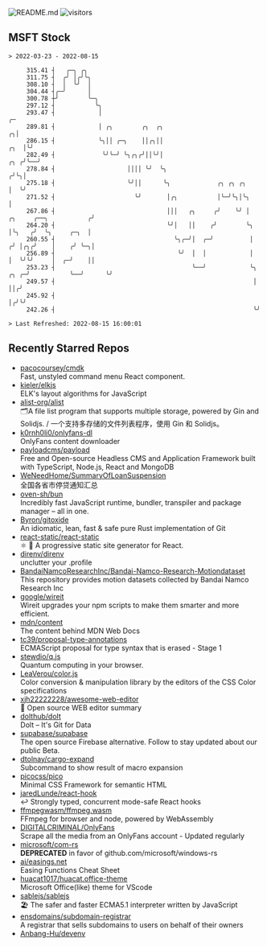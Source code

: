 ![README.md](https://github.com/Gerhut/Gerhut/workflows/README.md/badge.svg)
![visitors](https://visitors.vercel.app/Gerhut/Gerhut?token=8cf69d1f6813d272ef062726b6070c9be4ff72038cfe5a7ded7384a8da65d866)

## MSFT Stock

```
> 2022-03-23 - 2022-08-15

     315.41 ┤   ╭─╮ ╭╮                                                                                           
     311.75 ┤  ╭╯ │╭╯╰╮                                                                                          
     308.10 ┤  │  ╰╯  │                                                                                          
     304.44 ┤╭─╯      │                                                                                          
     300.78 ┼╯        ╰─╮                                                                                        
     297.12 ┤           ╰╮                                                                                       
     293.47 ┤            │                                                                                    ╭─ 
     289.81 ┤            │ ╭╮        ╭╮  ╭╮                                                                 ╭╮│  
     286.15 ┤            ╰╮││ ╭─╮    ││╭╮││                                                             ╭╮  │╰╯  
     282.49 ┤             ╰╯╰─╯ ╰╮╭╮╭╯││╰╯│                                                         ╭╮ ╭╯╰──╯    
     278.84 ┤                    ││││ ╰╯  ╰╮                                                       ╭╯╰╮│         
     275.18 ┤                    ╰╯││      ╰╮             ╭╮ ╭╮ ╭╮                                 │  ╰╯         
     271.52 ┤                      ╰╯       │╭╮           │╰─╯╰╮│╰╮                                │             
     267.86 ┤                               │││   ╭╮     ╭╯    ╰╯ │         ╭╮     ╭──╮           ╭╯             
     264.20 ┤                               ╰╯│   ││    ╭╯        ╰╮        │╰╮   ╭╯  ╰╮     ╭─╮  │              
     260.55 ┤                                 ╰╮╭─╯│  ╭─╯          │       ╭╯ │╭╮╭╯    │    ╭╯ ╰─╮│              
     256.89 ┤                                  ╰╯  │  │            │       │  ╰╯╰╯     │  ╭─╯    ││              
     253.23 ┤                                      ╰──╯            ╰╮ ╭╮ ╭─╯           ╰──╯      ╰╯              
     249.57 ┤                                                       │ ││╭╯                                       
     245.92 ┤                                                       │╭╯╰╯                                        
     242.26 ┤                                                       ╰╯                                           

> Last Refreshed: 2022-08-15 16:00:01
```

## Recently Starred Repos

- [pacocoursey/cmdk](https://github.com/pacocoursey/cmdk)  
  Fast, unstyled command menu React component.
- [kieler/elkjs](https://github.com/kieler/elkjs)  
  ELK's layout algorithms for JavaScript
- [alist-org/alist](https://github.com/alist-org/alist)  
  🗂️A file list program that supports multiple storage, powered by Gin and Solidjs. / 一个支持多存储的文件列表程序，使用 Gin 和 Solidjs。
- [k0rnh0li0/onlyfans-dl](https://github.com/k0rnh0li0/onlyfans-dl)  
  OnlyFans content downloader
- [payloadcms/payload](https://github.com/payloadcms/payload)  
  Free and Open-source Headless CMS and Application Framework built with TypeScript, Node.js, React and MongoDB
- [WeNeedHome/SummaryOfLoanSuspension](https://github.com/WeNeedHome/SummaryOfLoanSuspension)  
  全国各省市停贷通知汇总
- [oven-sh/bun](https://github.com/oven-sh/bun)  
  Incredibly fast JavaScript runtime, bundler, transpiler and package manager – all in one.
- [Byron/gitoxide](https://github.com/Byron/gitoxide)  
  An idiomatic, lean, fast & safe pure Rust implementation of Git
- [react-static/react-static](https://github.com/react-static/react-static)  
  ⚛️ 🚀 A progressive static site generator for React.
- [direnv/direnv](https://github.com/direnv/direnv)  
  unclutter your .profile
- [BandaiNamcoResearchInc/Bandai-Namco-Research-Motiondataset](https://github.com/BandaiNamcoResearchInc/Bandai-Namco-Research-Motiondataset)  
  This repository provides motion datasets collected by Bandai Namco Research Inc
- [google/wireit](https://github.com/google/wireit)  
  Wireit upgrades your npm scripts to make them smarter and more efficient.
- [mdn/content](https://github.com/mdn/content)  
  The content behind MDN Web Docs
- [tc39/proposal-type-annotations](https://github.com/tc39/proposal-type-annotations)  
  ECMAScript proposal for type syntax that is erased - Stage 1
- [stewdio/q.js](https://github.com/stewdio/q.js)  
  Quantum computing in your browser.
- [LeaVerou/color.js](https://github.com/LeaVerou/color.js)  
  Color conversion & manipulation library by the editors of the CSS Color specifications
- [xjh22222228/awesome-web-editor](https://github.com/xjh22222228/awesome-web-editor)  
  🔨  Open source WEB editor summary
- [dolthub/dolt](https://github.com/dolthub/dolt)  
  Dolt – It's Git for Data
- [supabase/supabase](https://github.com/supabase/supabase)  
  The open source Firebase alternative. Follow to stay updated about our public Beta.
- [dtolnay/cargo-expand](https://github.com/dtolnay/cargo-expand)  
  Subcommand to show result of macro expansion
- [picocss/pico](https://github.com/picocss/pico)  
  Minimal CSS Framework for semantic HTML
- [jaredLunde/react-hook](https://github.com/jaredLunde/react-hook)  
  ↩ Strongly typed, concurrent mode-safe React hooks
- [ffmpegwasm/ffmpeg.wasm](https://github.com/ffmpegwasm/ffmpeg.wasm)  
  FFmpeg for browser and node, powered by WebAssembly
- [DIGITALCRIMINAL/OnlyFans](https://github.com/DIGITALCRIMINAL/OnlyFans)  
  Scrape all the media from an OnlyFans account - Updated regularly
- [microsoft/com-rs](https://github.com/microsoft/com-rs)  
  **DEPRECATED** in favor of github.com/microsoft/windows-rs
- [ai/easings.net](https://github.com/ai/easings.net)  
  Easing Functions Cheat Sheet
- [huacat1017/huacat.office-theme](https://github.com/huacat1017/huacat.office-theme)  
  Microsoft Office(like) theme for VScode
- [sablejs/sablejs](https://github.com/sablejs/sablejs)  
  🏖️ The safer and faster ECMA5.1 interpreter written by JavaScript
- [ensdomains/subdomain-registrar](https://github.com/ensdomains/subdomain-registrar)  
  A registrar that sells subdomains to users on behalf of their owners
- [Anbang-Hu/devenv](https://github.com/Anbang-Hu/devenv)  

